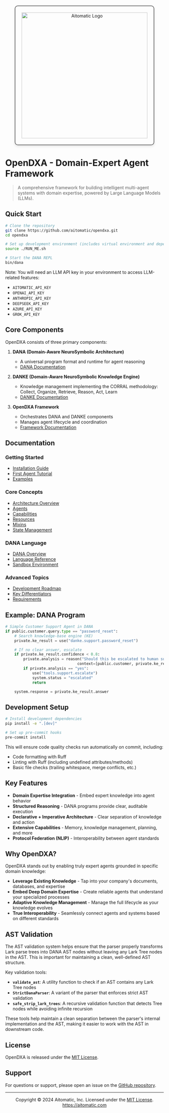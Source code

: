 <p align="center">
  <img src="https://cdn.prod.website-files.com/62a10970901ba826988ed5aa/62d942adcae82825089dabdb_aitomatic-logo-black.png" alt="Aitomatic Logo" width="400" style="border: 2px solid #666; border-radius: 10px; padding: 20px; box-shadow: 0 4px 8px rgba(0,0,0,0.1);"/>
</p>

# OpenDXA - Domain-Expert Agent Framework

> A comprehensive framework for building intelligent multi-agent systems with domain expertise, powered by Large Language Models (LLMs).

## Quick Start

```bash
# Clone the repository
git clone https://github.com/aitomatic/opendxa.git
cd opendxa

# Set up development environment (includes virtual environment and dependencies)
source ./RUN_ME.sh

# Start the DANA REPL
bin/dana
```

Note: You will need an LLM API key in your environment to access LLM-related features:
- `AITOMATIC_API_KEY`
- `OPENAI_API_KEY`
- `ANTHROPIC_API_KEY`
- `DEEPSEEK_API_KEY`
- `AZURE_API_KEY`
- `GROK_API_KEY`

## Core Components

OpenDXA consists of three primary components:

1. **DANA (Domain-Aware NeuroSymbolic Architecture)**
   - A universal program format and runtime for agent reasoning
   - [DANA Documentation](docs/dana/dana.md)

2. **DANKE (Domain-Aware NeuroSymbolic Knowledge Engine)**
   - Knowledge management implementing the CORRAL methodology: Collect, Organize, Retrieve, Reason, Act, Learn
   - [DANKE Documentation](docs/danke/README.md)

3. **OpenDXA Framework**
   - Orchestrates DANA and DANKE components
   - Manages agent lifecycle and coordination
   - [Framework Documentation](docs/README.md)

## Documentation

### Getting Started
- [Installation Guide](docs/getting-started/installation.md)
- [First Agent Tutorial](docs/getting-started/first-agent.md)
- [Examples](examples/README.md)

### Core Concepts
- [Architecture Overview](docs/core-concepts/architecture.md)
- [Agents](docs/core-concepts/agent.md)
- [Capabilities](docs/core-concepts/capabilities.md)
- [Resources](docs/core-concepts/resources.md)
- [Mixins](docs/core-concepts/mixins.md)
- [State Management](docs/core-concepts/state-management.md)

### DANA Language
- [DANA Overview](docs/dana/dana.md)
- [Language Reference](docs/dana/language.md)
- [Sandbox Environment](docs/dana/sandbox.md)

### Advanced Topics
- [Development Roadmap](docs/ROADMAP.md)
- [Key Differentiators](docs/key-differentiators/README.md)
- [Requirements](docs/requirements/README.md)

## Example: DANA Program

```python
# Simple Customer Support Agent in DANA
if public.customer.query.type == "password_reset":
    # Search knowledge-base engine (KE)
    private.ke_result = use("danke.support.password_reset")

    # If no clear answer, escalate
    if private.ke_result.confidence < 0.8:
        private.analysis = reason("Should this be escalated to human support?", 
                                context=[public.customer, private.ke_result])
        if private.analysis == "yes":
            use("tools.support.escalate")
            system.status = "escalated"
            return

    system.response = private.ke_result.answer
```

## Development Setup

```bash
# Install development dependencies
pip install -e ".[dev]"

# Set up pre-commit hooks
pre-commit install
```

This will ensure code quality checks run automatically on commit, including:
- Code formatting with Ruff
- Linting with Ruff (including undefined attributes/methods)
- Basic file checks (trailing whitespace, merge conflicts, etc.)

## Key Features

- **Domain Expertise Integration** - Embed expert knowledge into agent behavior
- **Structured Reasoning** - DANA programs provide clear, auditable execution
- **Declarative + Imperative Architecture** - Clear separation of knowledge and action
- **Extensive Capabilities** - Memory, knowledge management, planning, and more
- **Protocol Federation (NLIP)** - Interoperability between agent standards

## Why OpenDXA?

OpenDXA stands out by enabling truly expert agents grounded in specific domain knowledge:

- **Leverage Existing Knowledge** - Tap into your company's documents, databases, and expertise
- **Embed Deep Domain Expertise** - Create reliable agents that understand your specialized processes
- **Adaptive Knowledge Management** - Manage the full lifecycle as your knowledge evolves
- **True Interoperability** - Seamlessly connect agents and systems based on different standards

## AST Validation

The AST validation system helps ensure that the parser properly transforms Lark parse trees into DANA AST nodes without leaving any Lark Tree nodes in the AST. This is important for maintaining a clean, well-defined AST structure.

Key validation tools:

- **`validate_ast`**: A utility function to check if an AST contains any Lark Tree nodes
- **`StrictDanaParser`**: A variant of the parser that enforces strict AST validation
- **`safe_strip_lark_trees`**: A recursive validation function that detects Tree nodes while avoiding infinite recursion

These tools help maintain a clean separation between the parser's internal implementation and the AST, making it easier to work with the AST in downstream code.

## License

OpenDXA is released under the [MIT License](LICENSE.md).

## Support

For questions or support, please open an issue on the [GitHub repository](https://github.com/aitomatic/opendxa/issues).

---
<p align="center">
Copyright © 2024 Aitomatic, Inc. Licensed under the <a href="LICENSE.md">MIT License</a>.
<br/>
<a href="https://aitomatic.com">https://aitomatic.com</a>
</p>